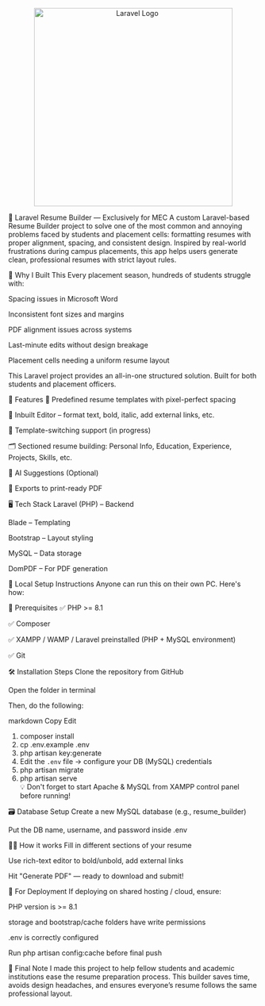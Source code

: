 <p align="center"><img src="https://raw.githubusercontent.com/laravel/art/master/logo-lockup/5%20SVG/2%20CMYK/1%20Full%20Color/laravel-logolockup-cmyk-red.svg" width="400" alt="Laravel Logo"></p>
🧠 Laravel Resume Builder — Exclusively for MEC
A custom Laravel-based Resume Builder project to solve one of the most common and annoying problems faced by students and placement cells: formatting resumes with proper alignment, spacing, and consistent design. Inspired by real-world frustrations during campus placements, this app helps users generate clean, professional resumes with strict layout rules.

📌 Why I Built This
Every placement season, hundreds of students struggle with:

Spacing issues in Microsoft Word

Inconsistent font sizes and margins

PDF alignment issues across systems

Last-minute edits without design breakage

Placement cells needing a uniform resume layout

This Laravel project provides an all-in-one structured solution. Built for both students and placement officers.

🌟 Features
🔧 Predefined resume templates with pixel-perfect spacing

📝 Inbuilt Editor – format text, bold, italic, add external links, etc.

🎨 Template-switching support (in progress)

🗂️ Sectioned resume building: Personal Info, Education, Experience, Projects, Skills, etc.

🧠 AI Suggestions (Optional)

🧾 Exports to print-ready PDF

🖥️ Tech Stack
Laravel (PHP) – Backend

Blade – Templating

Bootstrap – Layout styling

MySQL – Data storage

DomPDF – For PDF generation

🚀 Local Setup Instructions
Anyone can run this on their own PC. Here's how:

🔧 Prerequisites
✅ PHP >= 8.1

✅ Composer

✅ XAMPP / WAMP / Laravel preinstalled (PHP + MySQL environment)

✅ Git

🛠 Installation Steps
Clone the repository from GitHub

Open the folder in terminal

Then, do the following:

markdown
Copy
Edit
1. composer install  
2. cp .env.example .env  
3. php artisan key:generate  
4. Edit the `.env` file → configure your DB (MySQL) credentials  
5. php artisan migrate  
6. php artisan serve  
💡 Don't forget to start Apache & MySQL from XAMPP control panel before running!

🗃️ Database Setup
Create a new MySQL database (e.g., resume_builder)

Put the DB name, username, and password inside .env

👨‍💻 How it works
Fill in different sections of your resume

Use rich-text editor to bold/unbold, add external links

Hit "Generate PDF" — ready to download and submit!


🧪 For Deployment
If deploying on shared hosting / cloud, ensure:

PHP version is >= 8.1

storage and bootstrap/cache folders have write permissions

.env is correctly configured

Run php artisan config:cache before final push

💬 Final Note
I made this project to help fellow students and academic institutions ease the resume preparation process. This builder saves time, avoids design headaches, and ensures everyone’s resume follows the same professional layout.
